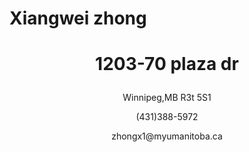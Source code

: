 # Xiangwei zhong                                                                                         
# <p align="center"> 1203-70 plaza dr
  <p align="center">  Winnipeg,MB R3t 5S1 
  <p align="center">  (431)388-5972
  <p align="center">  zhongx1@myumanitoba.ca
   
   
